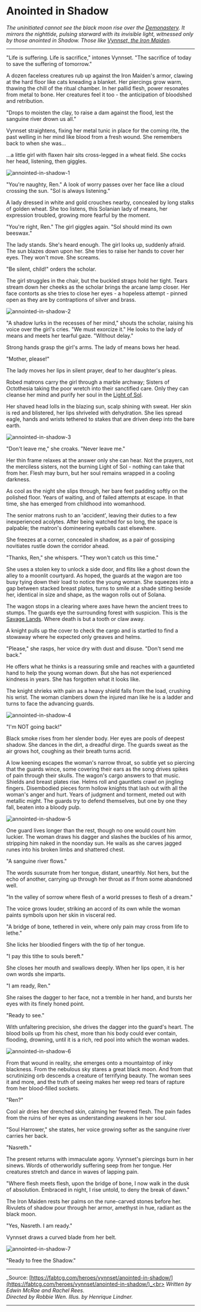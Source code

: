 # Anointed in Shadow

_The uninitiated cannot see the black moon rise over the [Demonastery](../../continents/rathe/demonastery/demonastery.md). It mirrors the nighttide, pulsing starward with its invisible light, witnessed only by those anointed in Shadow. Those like [Vynnset, the Iron Maiden](../../heroes-of-rathe/vynnset-about.md)._

---

"Life is suffering. Life is sacrifice," intones Vynnset. "The sacrifice of today to save the suffering of tomorrow."

A dozen faceless creatures rub up against the Iron Maiden's armor, clawing at the hard floor like cats kneading a blanket. Her piercings grow warm, thawing the chill of the ritual chamber. In her pallid flesh, power resonates from metal to bone. Her creatures feel it too - the anticipation of bloodshed and retribution.

"Drops to moisten the clay, to raise a dam against the flood, lest the sanguine river drown us all."

Vynnset straightens, fixing her metal tunic in place for the coming rite, the past welling in her mind like blood from a fresh wound. She remembers back to when she was...

...a little girl with flaxen hair sits cross-legged in a wheat field. She cocks her head, listening, then giggles.

<img src="https://d2hl7maqck52px.cloudfront.net/main-story/11-dusk-till-dawn/annointed-in-shadow-1.webp" alt="annointed-in-shadow-1" class="center">

"You're naughty, Ren." A look of worry passes over her face like a cloud crossing the sun. "Sol is always listening."

A lady dressed in white and gold crouches nearby, concealed by long stalks of golden wheat. She too listens, this Solanian lady of means, her expression troubled, growing more fearful by the moment.

"You're right, Ren." The girl giggles again. "Sol should mind its own beeswax."

The lady stands. She's heard enough. The girl looks up, suddenly afraid. The sun blazes down upon her. She tries to raise her hands to cover her eyes. They won't move. She screams.

"Be silent, child!" orders the scholar.

The girl struggles in the chair, but the buckled straps hold her tight. Tears stream down her cheeks as the scholar brings the arcane lamp closer. Her face contorts as she tries to close her eyes - a hopeless attempt - pinned open as they are by contraptions of silver and brass.

<img src="https://d2hl7maqck52px.cloudfront.net/main-story/11-dusk-till-dawn/annointed-in-shadow-2.webp" alt="annointed-in-shadow-2" class="center">

"A shadow lurks in the recesses of her mind," shouts the scholar, raising his voice over the girl's cries. "We must exorcize it." He looks to the lady of means and meets her tearful gaze. "Without delay."

Strong hands grasp the girl's arms. The lady of means bows her head.

"Mother, please!"

The lady moves her lips in silent prayer, deaf to her daughter's pleas.

Robed matrons carry the girl through a marble archway; Sisters of Octothesia taking the poor wretch into their sanctified care. Only they can cleanse her mind and purify her soul in the [Light of Sol](../../continents/rathe/solana/the-order-of-the-light.md#the-light-of-sol).

Her shaved head lolls in the blazing sun, scalp shining with sweat. Her skin is red and blistered, her lips shriveled with dehydration. She lies spread eagle, hands and wrists tethered to stakes that are driven deep into the bare earth.

<img src="https://d2hl7maqck52px.cloudfront.net/main-story/11-dusk-till-dawn/annointed-in-shadow-3.webp" alt="annointed-in-shadow-3" class="center">

"Don't leave me," she croaks. "Never leave me."

Her thin frame relaxes at the answer only she can hear. Not the prayers, not the merciless sisters, not the burning Light of Sol - nothing can take that from her. Flesh may burn, but her soul remains wrapped in a cooling darkness.

As cool as the night she slips through, her bare feet padding softly on the polished floor. Years of waiting, and of failed attempts at escape. In that time, she has emerged from childhood into womanhood.

The senior matrons rush to an 'accident', leaving their duties to a few inexperienced acolytes. After being watched for so long, the space is palpable; the matron's domineering eyeballs cast elsewhere.

She freezes at a corner, concealed in shadow, as a pair of gossiping novitiates rustle down the corridor ahead.

"Thanks, Ren," she whispers. "They won't catch us this time."

She uses a stolen key to unlock a side door, and flits like a ghost down the alley to a moonlit courtyard. As hoped, the guards at the wagon are too busy tying down their load to notice the young woman. She squeezes into a gap between stacked breast plates, turns to smile at a shade sitting beside her, identical in size and shape, as the wagon rolls out of Solana.

The wagon stops in a clearing where axes have hewn the ancient trees to stumps. The guards eye the surrounding forest with suspicion. This is the [Savage Lands](../../continents/rathe/savage-lands/savage-lands.md). Where death is but a tooth or claw away.

A knight pulls up the cover to check the cargo and is startled to find a stowaway where he expected only greaves and helms.

"Please," she rasps, her voice dry with dust and disuse. "Don't send me back."

He offers what he thinks is a reassuring smile and reaches with a gauntleted hand to help the young woman down. But she has not experienced kindness in years. She has forgotten what it looks like.

The knight shrieks with pain as a heavy shield falls from the load, crushing his wrist. The woman clambers down the injured man like he is a ladder and turns to face the advancing guards.

<img src="https://d2hl7maqck52px.cloudfront.net/main-story/11-dusk-till-dawn/annointed-in-shadow-4.webp" alt="annointed-in-shadow-4" class="center">

"I'm NOT going back!"

Black smoke rises from her slender body. Her eyes are pools of deepest shadow. She dances in the dirt, a dreadful dirge. The guards sweat as the air grows hot, coughing as their breath turns acrid.

A low keening escapes the woman's narrow throat, so subtle yet so piercing that the guards wince, some covering their ears as the song drives spikes of pain through their skulls. The wagon's cargo answers to that music. Shields and breast plates rise. Helms roll and gauntlets crawl on jingling fingers. Disembodied pieces form hollow knights that lash out with all the woman's anger and hurt. Years of judgment and torment, meted out with metallic might. The guards try to defend themselves, but one by one they fall, beaten into a bloody pulp.

<img src="https://d2hl7maqck52px.cloudfront.net/main-story/11-dusk-till-dawn/annointed-in-shadow-5.webp" alt="annointed-in-shadow-5" class="center">

One guard lives longer than the rest, though no one would count him luckier. The woman draws his dagger and slashes the buckles of his armor, stripping him naked in the noonday sun. He wails as she carves jagged runes into his broken limbs and shattered chest.

"A sanguine river flows."

The words susurrate from her tongue, distant, unearthly. Not hers, but the echo of another, carrying up through her throat as if from some abandoned well.

"In the valley of sorrow where flesh of a world presses to flesh of a dream."

The voice grows louder, striking an accord of its own while the woman paints symbols upon her skin in visceral red.

"A bridge of bone, tethered in vein, where only pain may cross from life to lethe."

She licks her bloodied fingers with the tip of her tongue.

"I pay this tithe to souls bereft."

She closes her mouth and swallows deeply. When her lips open, it is her own words she imparts.

"I am ready, Ren."

She raises the dagger to her face, not a tremble in her hand, and bursts her eyes with its finely honed point.

"Ready to see."

With unfaltering precision, she drives the dagger into the guard's heart. The blood boils up from his chest, more than his body could ever contain, flooding, drowning, until it is a rich, red pool into which the woman wades.

<img src="https://d2hl7maqck52px.cloudfront.net/main-story/11-dusk-till-dawn/annointed-in-shadow-6.webp" alt="annointed-in-shadow-6" class="center">

From that wound in reality, she emerges onto a mountaintop of inky blackness. From the nebulous sky stares a great black moon. And from that scrutinizing orb descends a creature of terrifying beauty. The woman sees it and more, and the truth of seeing makes her weep red tears of rapture from her blood-filled sockets.

"Ren?"

Cool air dries her drenched skin, calming her fevered flesh. The pain fades from the ruins of her eyes as understanding awakens in her soul.

"Soul Harrower," she states, her voice growing softer as the sanguine river carries her back.

"Nasreth."

The present returns with immaculate agony. Vynnset's piercings burn in her sinews. Words of otherworldly suffering seep from her tongue. Her creatures stretch and dance in waves of lapping pain.

"Where flesh meets flesh, upon the bridge of bone, I now walk in the dusk of absolution. Embraced in night, I rise untold, to deny the break of dawn."

The Iron Maiden rests her palms on the rune-carved stones before her. Rivulets of shadow pour through her armor, amethyst in hue, radiant as the black moon.

"Yes, Nasreth. I am ready."

Vynnset draws a curved blade from her belt.

<img src="https://d2hl7maqck52px.cloudfront.net/main-story/11-dusk-till-dawn/annointed-in-shadow-7.webp" alt="annointed-in-shadow-7" class="center">

"Ready to free the Shadow."

---

_Source: [https://fabtcg.com/heroes/vynnset/anointed-in-shadow/](https://fabtcg.com/heroes/vynnset/anointed-in-shadow/)_<br>
_Written by Edwin McRae and Rachel Rees._<br>
_Directed by Robbie Wen. Illus. by Henrique Lindner._

---
